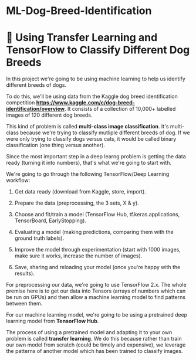 # ML-Dog-Breed-Identification

# 🐶 Using Transfer Learning and TensorFlow to Classify Different Dog Breeds

In this project we're going to be using machine learning to help us identify different breeds of dogs.

To do this, we'll be using data from the Kaggle dog breed identification competition **https://www.kaggle.com/c/dog-breed-identification/overview**. It consists of a collection of 10,000+ labelled images of 120 different dog breeds.

This kind of problem is called **multi-class image classification**. It's multi-class because we're trying to classify mutliple different breeds of dog. If we were only trying to classify dogs versus cats, it would be called binary classification (one thing versus another).

Since the most important step in a deep learng problem is getting the data ready (turning it into numbers), that's what we're going to start with.

We're going to go through the following TensorFlow/Deep Learning workflow:

1. Get data ready (download from Kaggle, store, import).

2. Prepare the data (preprocessing, the 3 sets, X & y).

3. Choose and fit/train a model (TensorFlow Hub, tf.keras.applications, TensorBoard, EarlyStopping).

4. Evaluating a model (making predictions, comparing them with the ground truth labels).

5. Improve the model through experimentation (start with 1000 images, make sure it works, increase the number of images).

6. Save, sharing and reloading your model (once you're happy with the results).

For preprocessing our data, we're going to use TensorFlow 2.x. The whole premise here is to get our data into Tensors (arrays of numbers which can be run on GPUs) and then allow a machine learning model to find patterns between them.

For our machine learning model, we're going to be using a pretrained deep learning model from **TensorFlow Hub**.

The process of using a pretrained model and adapting it to your own problem is called **transfer learning**. We do this because rather than train our own model from scratch (could be timely and expensive), we leverage the patterns of another model which has been trained to classify images.

